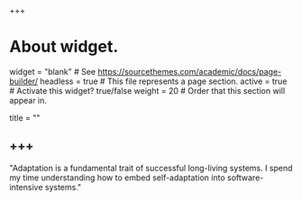 +++
# About widget.
widget = "blank"  # See https://sourcethemes.com/academic/docs/page-builder/
headless = true  # This file represents a page section.
active = true  # Activate this widget? true/false
weight = 20  # Order that this section will appear in.

title = ""

+++
---
"Adaptation is a fundamental trait of successful long-living systems. I spend my time understanding how to embed self-adaptation into software-intensive systems."
